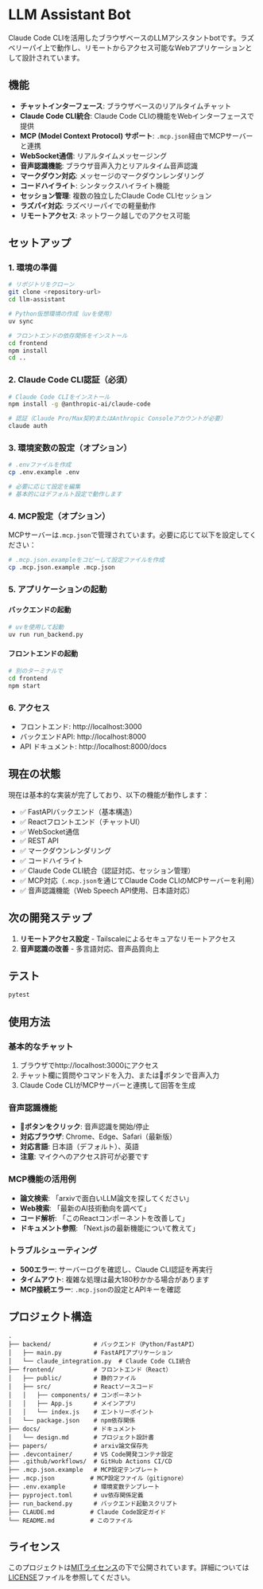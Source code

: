 # LLM Assistant Bot

Claude Code CLIを活用したブラウザベースのLLMアシスタントbotです。ラズベリーパイ上で動作し、リモートからアクセス可能なWebアプリケーションとして設計されています。

## 機能

- **チャットインターフェース**: ブラウザベースのリアルタイムチャット
- **Claude Code CLI統合**: Claude Code CLIの機能をWebインターフェースで提供
- **MCP (Model Context Protocol) サポート**: `.mcp.json`経由でMCPサーバーと連携
- **WebSocket通信**: リアルタイムメッセージング
- **音声認識機能**: ブラウザ音声入力とリアルタイム音声認識
- **マークダウン対応**: メッセージのマークダウンレンダリング
- **コードハイライト**: シンタックスハイライト機能
- **セッション管理**: 複数の独立したClaude Code CLIセッション
- **ラズパイ対応**: ラズベリーパイでの軽量動作
- **リモートアクセス**: ネットワーク越しでのアクセス可能

## セットアップ

### 1. 環境の準備

```bash
# リポジトリをクローン
git clone <repository-url>
cd llm-assistant

# Python仮想環境の作成（uvを使用）
uv sync

# フロントエンドの依存関係をインストール
cd frontend
npm install
cd ..
```

### 2. Claude Code CLI認証（必須）

```bash
# Claude Code CLIをインストール
npm install -g @anthropic-ai/claude-code

# 認証（Claude Pro/Max契約またはAnthropic Consoleアカウントが必要）
claude auth
```

### 3. 環境変数の設定（オプション）

```bash
# .envファイルを作成
cp .env.example .env

# 必要に応じて設定を編集
# 基本的にはデフォルト設定で動作します
```

### 4. MCP設定（オプション）

MCPサーバーは`.mcp.json`で管理されています。必要に応じて以下を設定してください：

```bash
# .mcp.json.exampleをコピーして設定ファイルを作成
cp .mcp.json.example .mcp.json
```

### 5. アプリケーションの起動

#### バックエンドの起動
```bash
# uvを使用して起動
uv run run_backend.py
```

#### フロントエンドの起動
```bash
# 別のターミナルで
cd frontend
npm start
```

### 6. アクセス

- フロントエンド: http://localhost:3000
- バックエンドAPI: http://localhost:8000
- API ドキュメント: http://localhost:8000/docs

## 現在の状態

現在は基本的な実装が完了しており、以下の機能が動作します：

- ✅ FastAPIバックエンド（基本構造）
- ✅ Reactフロントエンド（チャットUI）
- ✅ WebSocket通信
- ✅ REST API
- ✅ マークダウンレンダリング
- ✅ コードハイライト
- ✅ Claude Code CLI統合（認証対応、セッション管理）
- ✅ MCP対応（`.mcp.json`を通じてClaude Code CLIのMCPサーバーを利用）
- ✅ 音声認識機能（Web Speech API使用、日本語対応）

## 次の開発ステップ

1. **リモートアクセス設定** - Tailscaleによるセキュアなリモートアクセス
2. **音声認識の改善** - 多言語対応、音声品質向上

## テスト

```bash
pytest
```

## 使用方法

### 基本的なチャット
1. ブラウザでhttp://localhost:3000にアクセス
2. チャット欄に質問やコマンドを入力、または🎤ボタンで音声入力
3. Claude Code CLIがMCPサーバーと連携して回答を生成

### 音声認識機能
- **🎤ボタンをクリック**: 音声認識を開始/停止
- **対応ブラウザ**: Chrome、Edge、Safari（最新版）
- **対応言語**: 日本語（デフォルト）、英語
- **注意**: マイクへのアクセス許可が必要です

### MCP機能の活用例
- **論文検索**: 「arxivで面白いLLM論文を探してください」
- **Web検索**: 「最新のAI技術動向を調べて」
- **コード解析**: 「このReactコンポーネントを改善して」
- **ドキュメント参照**: 「Next.jsの最新機能について教えて」

### トラブルシューティング
- **500エラー**: サーバーログを確認し、Claude CLI認証を再実行
- **タイムアウト**: 複雑な処理は最大180秒かかる場合があります
- **MCP接続エラー**: `.mcp.json`の設定とAPIキーを確認

## プロジェクト構造

```
.
├── backend/            # バックエンド（Python/FastAPI）
│   ├── main.py         # FastAPIアプリケーション
│   └── claude_integration.py  # Claude Code CLI統合
├── frontend/           # フロントエンド（React）
│   ├── public/         # 静的ファイル
│   ├── src/            # Reactソースコード
│   │   ├── components/ # コンポーネント
│   │   ├── App.js      # メインアプリ
│   │   └── index.js    # エントリーポイント
│   └── package.json    # npm依存関係
├── docs/               # ドキュメント
│   └── design.md       # プロジェクト設計書
├── papers/             # arxiv論文保存先
├── .devcontainer/      # VS Code開発コンテナ設定
├── .github/workflows/  # GitHub Actions CI/CD
├── .mcp.json.example   # MCP設定テンプレート
├── .mcp.json          # MCP設定ファイル（gitignore）
├── .env.example        # 環境変数テンプレート
├── pyproject.toml      # uv依存関係定義
├── run_backend.py      # バックエンド起動スクリプト
├── CLAUDE.md          # Claude Code設定ガイド
└── README.md          # このファイル
```

## ライセンス

このプロジェクトは[MITライセンス](LICENSE)の下で公開されています。詳細については[LICENSE](LICENSE)ファイルを参照してください。
